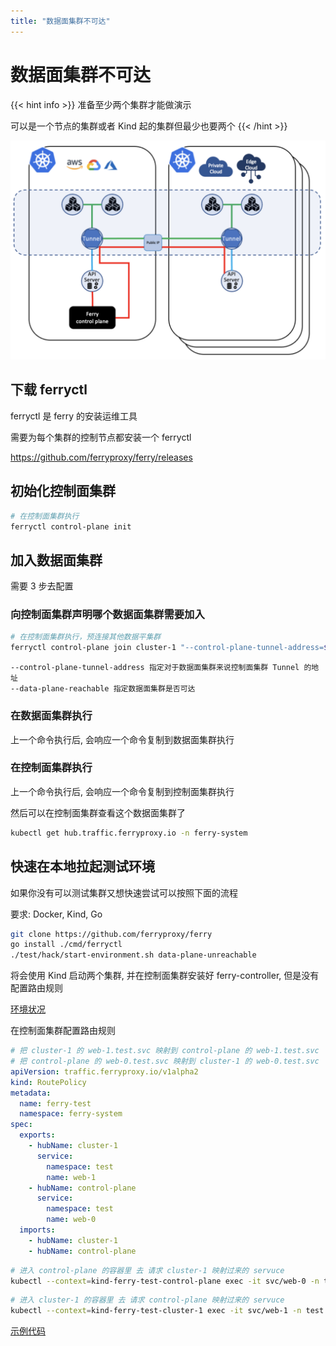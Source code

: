 ```yaml
---
title: "数据面集群不可达"
---
```


# 数据面集群不可达

{{< hint info >}}
准备至少两个集群才能做演示

可以是一个节点的集群或者 Kind 起的集群但最少也要两个
{{< /hint >}}

<img src="/images/cloud-to-edge.png" width="600">

## 下载 ferryctl

ferryctl 是 ferry 的安装运维工具

需要为每个集群的控制节点都安装一个 ferryctl

https://github.com/ferryproxy/ferry/releases

## 初始化控制面集群

``` bash
# 在控制面集群执行
ferryctl control-plane init
```

## 加入数据面集群

需要 3 步去配置

### 向控制面集群声明哪个数据面集群需要加入

``` bash
# 在控制面集群执行，预连接其他数据平集群
ferryctl control-plane join cluster-1 "--control-plane-tunnel-address=${HOST_IP}:31000" --data-plane-reachable=false
```

    --control-plane-tunnel-address 指定对于数据面集群来说控制面集群 Tunnel 的地址  
    --data-plane-reachable 指定数据面集群是否可达  

### 在数据面集群执行

上一个命令执行后, 会响应一个命令复制到数据面集群执行

### 在控制面集群执行

上一个命令执行后, 会响应一个命令复制到控制面集群执行

然后可以在控制面集群查看这个数据面集群了

``` bash
kubectl get hub.traffic.ferryproxy.io -n ferry-system
```

## 快速在本地拉起测试环境

如果你没有可以测试集群又想快速尝试可以按照下面的流程

要求: Docker, Kind, Go

``` bash
git clone https://github.com/ferryproxy/ferry
go install ./cmd/ferryctl
./test/hack/start-environment.sh data-plane-unreachable
```

将会使用 Kind 启动两个集群, 并在控制面集群安装好 ferry-controller, 但是没有配置路由规则

[环境状况](https://github.com/ferryproxy/ferry/blob/main/test/environments/data-plane-unreachable/)

在控制面集群配置路由规则

``` yaml
# 把 cluster-1 的 web-1.test.svc 映射到 control-plane 的 web-1.test.svc
# 把 control-plane 的 web-0.test.svc 映射到 cluster-1 的 web-0.test.svc
apiVersion: traffic.ferryproxy.io/v1alpha2
kind: RoutePolicy
metadata:
  name: ferry-test
  namespace: ferry-system
spec:
  exports:
    - hubName: cluster-1
      service:
        namespace: test
        name: web-1
    - hubName: control-plane
      service:
        namespace: test
        name: web-0
  imports:
    - hubName: cluster-1
    - hubName: control-plane
```

``` bash
# 进入 control-plane 的容器里 去 请求 cluster-1 映射过来的 servuce
kubectl --context=kind-ferry-test-control-plane exec -it svc/web-0 -n test -- wget -O - web-1
```

``` bash
# 进入 cluster-1 的容器里 去 请求 control-plane 映射过来的 servuce
kubectl --context=kind-ferry-test-cluster-1 exec -it svc/web-1 -n test -- wget -O - web-0
```

[示例代码](https://github.com/ferryproxy/ferry/blob/main/test/test/test-in-both.sh)
